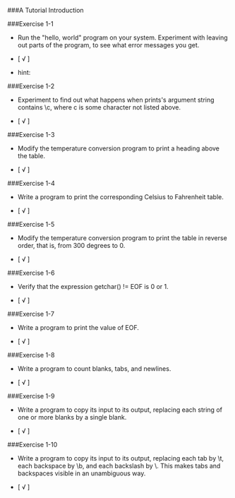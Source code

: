 ###A Tutorial Introduction

###Exercise 1-1

- Run the "hello, world" program on your system. Experiment with 
leaving out parts of the program, to see what error messages you get.


- [ √ ] 

- hint:
	
###Exercise 1-2

- Experiment to find out what happens when prints's argument string
contains \c, where c is some character not listed above.

- [ √ ] 

###Exercise 1-3

- Modify the temperature conversion program to print a heading above the table.

- [ √ ] 

###Exercise 1-4

- Write a program to print the corresponding Celsius to Fahrenheit table.

- [ √ ] 

###Exercise 1-5

- Modify the temperature conversion program to print the table in reverse 
order, that is, from 300 degrees to 0.

- [ √ ] 

###Exercise 1-6

- Verify that the expression getchar() != EOF is 0 or 1.

- [ √ ] 

###Exercise 1-7

- Write a program to print the value of EOF.

- [ √ ] 

###Exercise 1-8

- Write a program to count blanks, tabs, and newlines.

- [ √ ] 
 
###Exercise 1-9

- Write a program to copy its input to its output, replacing each string 
of one or more blanks by a single blank.

- [ √ ] 

###Exercise 1-10

- Write a program to copy its input to its output, replacing each tab by \t, 
each backspace by \b,
and each backslash by \\. This makes tabs and backspaces visible in an unambiguous way.

- [ √ ] 


